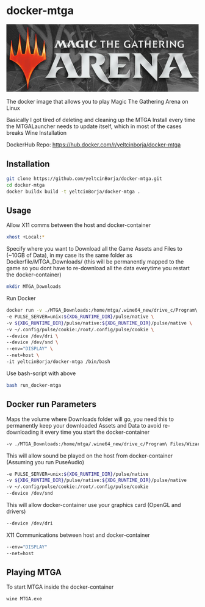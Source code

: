 # docker-mtga

<img src="images/magic.png">

The docker image that allows you to play Magic The Gathering Arena on Linux

Basically I got tired of deleting and cleaning up the MTGA Install every time the MTGALauncher needs to update itself, which in most of the cases breaks Wine Installation

DockerHub Repo: https://hub.docker.com/r/yeltcinborja/docker-mtga

## Installation

```bash
git clone https://github.com/yeltcinBorja/docker-mtga.git
cd docker-mtga
docker buildx build -t yeltcinBorja/docker-mtga .
```

## Usage

Allow X11 comms between the host and docker-container
```bash
xhost +Local:*
```

Specify where you want to Download all the Game Assets and Files to (~10GB of Data), in my case its the same folder as Dockerfile/MTGA_Downloads/ (this will be permanently mapped to the game so you dont have to re-download all the data everytime you restart the docker-container)
```bash
mkdir MTGA_Downloads
```

Run Docker
```bash
docker run -v ./MTGA_Downloads:/home/mtga/.wine64_new/drive_c/Program\ Files/Wizards\ of\ the\ Coast/MTGA/MTGA_Data/Downloads \
-e PULSE_SERVER=unix:${XDG_RUNTIME_DIR}/pulse/native \
-v ${XDG_RUNTIME_DIR}/pulse/native:${XDG_RUNTIME_DIR}/pulse/native \
-v ~/.config/pulse/cookie:/root/.config/pulse/cookie \
--device /dev/dri \
--device /dev/snd \
--env="DISPLAY" \
--net=host \
-it yeltcinBorja/docker-mtga /bin/bash
```

Use bash-script with above
```bash
bash run_docker-mtga
```

## Docker run Parameters

Maps the volume where Downloads folder will go, you need this to permanently keep your downloaded Assets and Data to avoid re-downloading it every time you start the docker-container
```bash
-v ./MTGA_Downloads:/home/mtga/.wine64_new/drive_c/Program\ Files/Wizards\ of\ the\ Coast/MTGA/MTGA_Data/Downloads
```

This will allow sound be played on the host from docker-container (Assuming you run PuseAudio)
```bash
-e PULSE_SERVER=unix:${XDG_RUNTIME_DIR}/pulse/native 
-v ${XDG_RUNTIME_DIR}/pulse/native:${XDG_RUNTIME_DIR}/pulse/native 
-v ~/.config/pulse/cookie:/root/.config/pulse/cookie 
--device /dev/snd 
```

This will allow docker-container use your graphics card (OpenGL and drivers)
```bash
--device /dev/dri
```

X11 Communications between host and docker-container
```bash
--env="DISPLAY"
--net=host
```

## Playing MTGA

To start MTGA inside the docker-container
```bash
wine MTGA.exe
```
